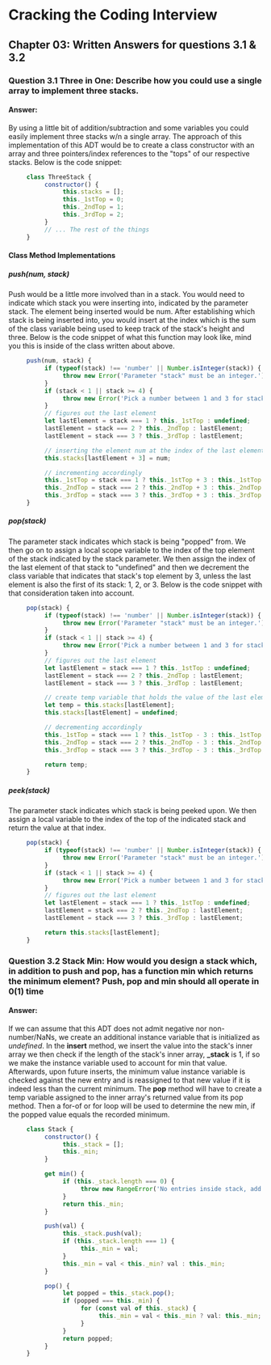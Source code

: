 # Cracking the Coding Interview

## Chapter 03: Written Answers for questions 3.1 & 3.2

### Question 3.1 Three in One: Describe how you could use a single array to implement three stacks.

#### Answer:
By using a little bit of addition/subtraction and some variables you could easily implement three stacks w/n a single array. The approach of this implementation of this ADT would be to create a class constructor with an array and three pointers/index references to the "tops" of our respective stacks. Below is the code snippet:

```javascript
     class ThreeStack {
          constructor() {
               this.stacks = [];
               this._1stTop = 0;
               this._2ndTop = 1;
               this._3rdTop = 2;
          }
          // ... The rest of the things
     }
```

#### Class Method Implementations

##### push(num, stack)

Push would be a little more involved than in a stack. You would need to indicate which stack you were inserting into, indicated by the parameter stack. The element being inserted would be num. After establishing which stack is being inserted into, you would insert at the index which is the sum of the class variable being used to keep track of the stack's height and three. Below is the code snippet of what this function may look like, mind you this is inside of the class written about above.

```javascript
     push(num, stack) {
          if (typeof(stack) !== 'number' || Number.isInteger(stack)) {
               throw new Error('Parameter "stack" must be an integer.')
          }
          if (stack < 1 || stack >= 4) {
               throw new Error('Pick a number between 1 and 3 for stack')
          }
          // figures out the last element
          let lastElement = stack === 1 ? this._1stTop : undefined;
          lastElement = stack === 2 ? this._2ndTop : lastElement;
          lastElement = stack === 3 ? this._3rdTop : lastElement;

          // inserting the element num at the index of the last element in indicated stack + 3
          this.stacks[lastElement + 3] = num;

          // incrementing accordingly
          this._1stTop = stack === 1 ? this._1stTop + 3 : this._1stTop;
          this._2ndTop = stack === 2 ? this._2ndTop + 3 : this._2ndTop;
          this._3rdTop = stack === 3 ? this._3rdTop + 3 : this._3rdTop;
     }
```

##### pop(stack)

The parameter stack indicates which stack is being "popped" from. We then go on to assign a local scope variable to the index of the top element of the stack indicated by the stack parameter. We then assign the index of the last element of that stack to "undefined" and then we decrement the class variable that indicates that stack's top element by 3, unless the last element is also the first of its stack: 1, 2, or 3. Below is the code snippet with that consideration taken into account.

```javascript
     pop(stack) {
          if (typeof(stack) !== 'number' || Number.isInteger(stack)) {
               throw new Error('Parameter "stack" must be an integer.')
          }
          if (stack < 1 || stack >= 4) {
               throw new Error('Pick a number between 1 and 3 for stack')
          }
          // figures out the last element
          let lastElement = stack === 1 ? this._1stTop : undefined;
          lastElement = stack === 2 ? this._2ndTop : lastElement;
          lastElement = stack === 3 ? this._3rdTop : lastElement;

          // create temp variable that holds the value of the last element of indicated stack
          let temp = this.stacks[lastElement];
          this.stacks[lastElement] = undefined;

          // decrementing accordingly
          this._1stTop = stack === 1 ? this._1stTop - 3 : this._1stTop;
          this._2ndTop = stack === 2 ? this._2ndTop - 3 : this._2ndTop;
          this._3rdTop = stack === 3 ? this._3rdTop - 3 : this._3rdTop;

          return temp;
     }
```

##### peek(stack)

The parameter stack indicates which stack is being peeked upon. We then assign a local variable to the index of the top of the indicated stack and return the value at that index.

```javascript
     pop(stack) {
          if (typeof(stack) !== 'number' || Number.isInteger(stack)) {
               throw new Error('Parameter "stack" must be an integer.')
          }
          if (stack < 1 || stack >= 4) {
               throw new Error('Pick a number between 1 and 3 for stack')
          }
          // figures out the last element
          let lastElement = stack === 1 ? this._1stTop : undefined;
          lastElement = stack === 2 ? this._2ndTop : lastElement;
          lastElement = stack === 3 ? this._3rdTop : lastElement;

          return this.stacks[lastElement];
     }
```

### Question 3.2 Stack Min: How would you design a stack which, in addition to push and pop, has a function min which returns the minimum element? Push, pop and min should all operate in 0(1) time

#### Answer: 
If we can assume that this ADT does not admit negative nor non-number/NaNs, we create an additional instance variable that is initialized as *undefined*. In the **insert** method, we insert the value into the stack's inner array we then check if the length of the stack's inner array, **_stack** is 1, if so we make the instance variable used to account for min that value. Afterwards, upon future inserts, the minimum value instance variable is checked against the new entry and is reassigned to that new value if it is indeed less than the current minimum. The **pop** method will have to create a temp variable assigned to the inner array's returned value from its pop method. Then a for-of or for loop will be used to determine the new min, if the popped value equals the recorded minimum.

```javascript
     class Stack {
          constructor() {
               this._stack = [];
               this._min;
          }

          get min() {
               if (this._stack.length === 0) {
                    throw new RangeError('No entries inside stack, add elements to establish a minimum value');
               }
               return this._min;
          }

          push(val) {
               this._stack.push(val);
               if (this._stack.length === 1) {
                    this._min = val;
               }
               this._min = val < this._min? val : this._min;
          }

          pop() {
               let popped = this._stack.pop();
               if (popped === this._min) {
                    for (const val of this._stack) {
                         this._min = val < this._min ? val: this._min;
                    }
               }
               return popped;
          }
     }
```
